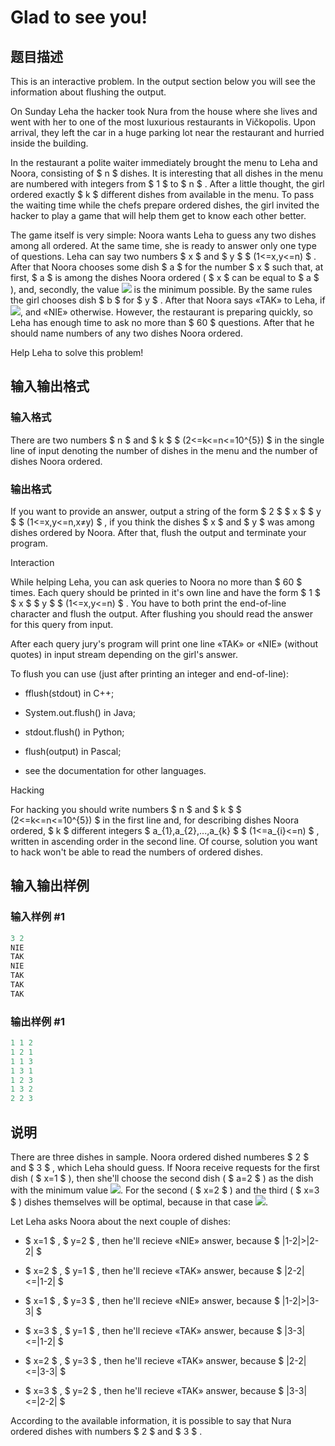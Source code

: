 # Glad to see you!

## 题目描述

This is an interactive problem. In the output section below you will see the information about flushing the output.

On Sunday Leha the hacker took Nura from the house where she lives and went with her to one of the most luxurious restaurants in Vičkopolis. Upon arrival, they left the car in a huge parking lot near the restaurant and hurried inside the building.

In the restaurant a polite waiter immediately brought the menu to Leha and Noora, consisting of $ n $ dishes. It is interesting that all dishes in the menu are numbered with integers from $ 1 $ to $ n $ . After a little thought, the girl ordered exactly $ k $ different dishes from available in the menu. To pass the waiting time while the chefs prepare ordered dishes, the girl invited the hacker to play a game that will help them get to know each other better.

The game itself is very simple: Noora wants Leha to guess any two dishes among all ordered. At the same time, she is ready to answer only one type of questions. Leha can say two numbers $ x $ and $ y $ $ (1<=x,y<=n) $ . After that Noora chooses some dish $ a $ for the number $ x $ such that, at first, $ a $ is among the dishes Noora ordered ( $ x $ can be equal to $ a $ ), and, secondly, the value ![](https://cdn.luogu.com.cn/upload/vjudge_pic/CF809B/5b39ae684d986558584ee8b76189689ad8c74fb2.png) is the minimum possible. By the same rules the girl chooses dish $ b $ for $ y $ . After that Noora says «TAK» to Leha, if ![](https://cdn.luogu.com.cn/upload/vjudge_pic/CF809B/ae5a4cbdbe904f98871cc774766e6f251e22446e.png), and «NIE» otherwise. However, the restaurant is preparing quickly, so Leha has enough time to ask no more than $ 60 $ questions. After that he should name numbers of any two dishes Noora ordered.

Help Leha to solve this problem!

## 输入输出格式

### 输入格式

There are two numbers $ n $ and $ k $ $ (2<=k<=n<=10^{5}) $ in the single line of input denoting the number of dishes in the menu and the number of dishes Noora ordered.

### 输出格式

If you want to provide an answer, output a string of the form $ 2 $ $ x $ $ y $ $ (1<=x,y<=n,x≠y) $ , if you think the dishes $ x $ and $ y $ was among dishes ordered by Noora. After that, flush the output and terminate your program.

Interaction

While helping Leha, you can ask queries to Noora no more than $ 60 $ times. Each query should be printed in it's own line and have the form $ 1 $ $ x $ $ y $ $ (1<=x,y<=n) $ . You have to both print the end-of-line character and flush the output. After flushing you should read the answer for this query from input.

After each query jury's program will print one line «TAK» or «NIE» (without quotes) in input stream depending on the girl's answer.

To flush you can use (just after printing an integer and end-of-line):

- fflush(stdout) in C++;

- System.out.flush() in Java;

- stdout.flush() in Python;

- flush(output) in Pascal;

- see the documentation for other languages.

Hacking

For hacking you should write numbers $ n $ and $ k $ $ (2<=k<=n<=10^{5}) $ in the first line and, for describing dishes Noora ordered, $ k $ different integers $ a_{1},a_{2},...,a_{k} $ $ (1<=a_{i}<=n) $ , written in ascending order in the second line. Of course, solution you want to hack won't be able to read the numbers of ordered dishes.

## 输入输出样例

### 输入样例 #1

```cpp
3 2
NIE
TAK
NIE
TAK
TAK
TAK

```
### 输出样例 #1

```cpp
1 1 2
1 2 1
1 1 3
1 3 1
1 2 3
1 3 2
2 2 3

```
## 说明

There are three dishes in sample. Noora ordered dished numberes $ 2 $ and $ 3 $ , which Leha should guess. If Noora receive requests for the first dish ( $ x=1 $ ), then she'll choose the second dish ( $ a=2 $ ) as the dish with the minimum value ![](https://cdn.luogu.com.cn/upload/vjudge_pic/CF809B/5b39ae684d986558584ee8b76189689ad8c74fb2.png). For the second ( $ x=2 $ ) and the third ( $ x=3 $ ) dishes themselves will be optimal, because in that case ![](https://cdn.luogu.com.cn/upload/vjudge_pic/CF809B/dc32bff1a2127d4d1040e24b8616661f02b0c678.png).

Let Leha asks Noora about the next couple of dishes:

- $ x=1 $ , $ y=2 $ , then he'll recieve «NIE» answer, because $ |1-2|&gt;|2-2| $

- $ x=2 $ , $ y=1 $ , then he'll recieve «TAK» answer, because $ |2-2|<=|1-2| $

- $ x=1 $ , $ y=3 $ , then he'll recieve «NIE» answer, because $ |1-2|&gt;|3-3| $

- $ x=3 $ , $ y=1 $ , then he'll recieve «TAK» answer, because $ |3-3|<=|1-2| $

- $ x=2 $ , $ y=3 $ , then he'll recieve «TAK» answer, because $ |2-2|<=|3-3| $

- $ x=3 $ , $ y=2 $ , then he'll recieve «TAK» answer, because $ |3-3|<=|2-2| $

According to the available information, it is possible to say that Nura ordered dishes with numbers $ 2 $ and $ 3 $ .

